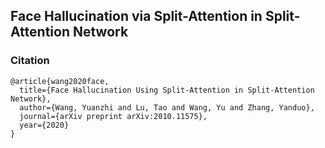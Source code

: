 ## Face Hallucination via Split-Attention in Split-Attention Network
### Citation
```
@article{wang2020face,
  title={Face Hallucination Using Split-Attention in Split-Attention Network},
  author={Wang, Yuanzhi and Lu, Tao and Wang, Yu and Zhang, Yanduo},
  journal={arXiv preprint arXiv:2010.11575},
  year={2020}
}
```
